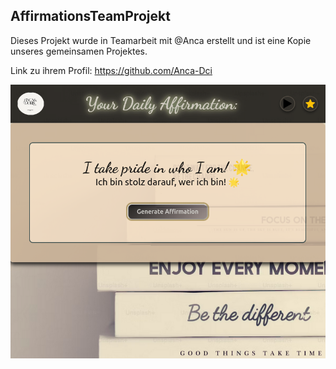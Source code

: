 ## AffirmationsTeamProjekt

Dieses Projekt wurde in Teamarbeit mit @Anca erstellt und ist eine Kopie unseres gemeinsamen Projektes. 

Link zu ihrem Profil: https://github.com/Anca-Dci

![image](https://github.com/DorisPasic/AffirmationsTeamProjekt/blob/main/AffirmationsGenerator/src/assets/Screenshot.png)

